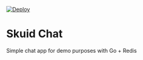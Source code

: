 [![Deploy](https://www.herokucdn.com/deploy/button.png)](https://heroku.com/deploy)

# Skuid Chat

Simple chat app for demo purposes
with Go + Redis

